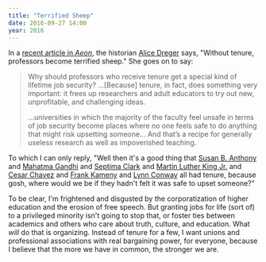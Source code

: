 ```yaml
---
title: "Terrified Sheep"
date: 2016-09-27 14:00
year: 2016
---
```


In a [recent article in *Aeon*](https://aeon.co/ideas/without-tenure-academics-are-becoming-terrified-sheep),
the historian [Alice Dreger](https://aeon.co/users/alice-dreger) says,
"Without tenure, professors become terrified sheep."
She goes on to say:

> Why should professors who receive tenure get a special kind of lifetime job security?
> ...[Because] tenure, in fact, does something very important:
> it frees up researchers and adult educators to try out new, unprofitable, and challenging ideas.
>
> ...universities in which the majority of the faculty feel unsafe in terms of job security
> become places where no one feels safe to do anything that might risk upsetting someone...
> And that’s a recipe for generally useless research as well as impoverished teaching.

To which I can only reply,
"Well then it's a good thing that [Susan B. Anthony](https://en.wikipedia.org/wiki/Susan_B._Anthony)
and [Mahatma Gandhi](https://en.wikipedia.org/wiki/Mahatma_Gandhi)
and [Septima Clark](https://en.wikipedia.org/wiki/Septima_Poinsette_Clark)
and [Martin Luther King Jr.](https://en.wikipedia.org/wiki/Martin_Luther_King_Jr.)
and [Cesar Chavez](https://en.wikipedia.org/wiki/Cesar_Chavez)
and [Frank Kameny](https://en.wikipedia.org/wiki/Frank_Kameny)
and [Lynn Conway](https://en.wikipedia.org/wiki/Lynn_Conway)
all had tenure,
because gosh,
where would we be if they hadn't felt it was safe to upset someone?"

To be clear,
I'm frightened and disgusted by the corporatization of higher education
and the erosion of free speech.
But granting jobs for life (sort of) to a privileged minority isn't going to stop that,
or foster ties between academics and others who care about truth, culture, and education.
What *will* do that is organizing.
Instead of tenure for a few,
I want unions and professional associations with real bargaining power,
for everyone,
because I believe that the more we have in common,
the stronger we are.
